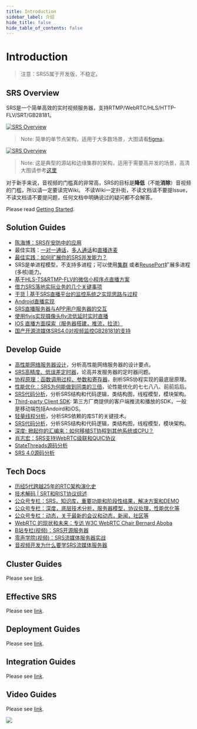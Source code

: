 ```yaml
---
title: Introduction
sidebar_label: 介绍
hide_title: false
hide_table_of_contents: false
---
```


# Introduction

> 注意：SRS5属于开发版，不稳定。

## SRS Overview

SRS是一个简单高效的实时视频服务器，支持RTMP/WebRTC/HLS/HTTP-FLV/SRT/GB28181。

[![SRS Overview](/img/SRS-SingleNode-4.0-sd.png)](/img/SRS-SingleNode-4.0-hd.png)

> Note: 简单的单节点架构，适用于大多数场景，大图请看[figma](https://www.figma.com/file/333POxVznQ8Wz1Rxlppn36/SRS-4.0-Server-Arch)。

[![SRS Overview](/img/SRS-Overview-4.0.png)](/img/SRS-Overview-4.0.png)

> Note: 这是典型的源站和边缘集群的架构，适用于需要高并发的场景，高清大图请参考[这里](https://www.processon.com/view/link/5e3f5581e4b0a3daae80ecef)

对于新手来说，音视频的门槛真的非常高，SRS的目标是**降低**（不能**消除**）音视频的门槛，所以请一定要读完Wiki。
不读Wiki一定扑街，不读文档请不要提Issue，不读文档请不要提问题，任何文档中明确说过的疑问都不会解答。

Please read [Getting Started](../doc/getting-started).

## Solution Guides

* [陈海博：SRS在安防中的应用](https://www.bilibili.com/video/BV11S4y197Zx)
* 最佳实践：[一对一通话](https://mp.weixin.qq.com/s/xWe6f9WRhtwnpJQ8SO0Eeg)，[多人通话](https://mp.weixin.qq.com/s/CM2h99A1e_masL5sjkp4Zw)和[直播连麦](https://mp.weixin.qq.com/s/7xexl07rrWBdh8xennXK3w)
* [最佳实践：如何扩展你的SRS并发能力？](https://mp.weixin.qq.com/s/pd9YQS0WR3hSuHybkm1F7Q)
* SRS是单进程模型，不支持多进程；可以使用[集群](https://mp.weixin.qq.com/s/pd9YQS0WR3hSuHybkm1F7Q) 或者[ReusePort](./reuse-port.md)扩展多进程(多核)能力。
* [基于HLS-TS&RTMP-FLV的微信小程序点直播方案](https://mp.weixin.qq.com/s/xhScUrkoroM7Q7ziODHyMA)
* [借力SRS落地实际业务的几个关键事项](https://mp.weixin.qq.com/s/b19kBer_phZl4n4oUBOvxQ)
* [干货 | 基于SRS直播平台的监控系统之实现思路与过程](https://mp.weixin.qq.com/s/QDTtW85giKmryhvCBkyyCg)
* [Android直播实现](https://blog.csdn.net/dxpqxb/article/details/83012950)
* [SRS直播服务器与APP用户服务器的交互](https://www.jianshu.com/p/f3dfa727475a)
* [使用flvjs实现摄像头flv流低延时实时直播](https://www.jianshu.com/p/2647393f956a)
* [IOS 直播方面探索（服务器搭建，推流，拉流）](https://www.jianshu.com/p/1aa677d99d17)
* [国产开源流媒体SRS4.0对视频监控GB28181的支持](https://mp.weixin.qq.com/s/VIPSPaBB5suUk7_I2oOkMw)

## Develop Guide

* [高性能网络服务器设计](https://blog.csdn.net/win_lin/article/details/8242653)，分析高性能网络服务器的设计要点。
* [SRS高精度、低误差定时器](https://mp.weixin.qq.com/s/DDSzRKHyJ-uYQ9QQC9VOZg)，论高并发服务器的定时器问题。
* [协程原理：函数调用过程、参数和寄存器](https://mp.weixin.qq.com/s/2TsYSiV8ysyLrELHdlHtjg)，剖析SRS协程实现的最底层原理。
* [性能优化：SRS为何能做到同类的三倍](https://mp.weixin.qq.com/s/r2jn1GAcHe08IeTW32OyuQ)，论性能优化的七七八八、前前后后。
* [SRS代码分析](https://github.com/xialixin/srs_code_note/blob/master/doc/srs_note.md)，分析SRS结构和代码逻辑，类结构图，线程模型，模块架构。
* [Third-party Client SDK](./client-sdk.md): 第三方厂商提供的客户端推流和播放的SDK，一般是移动端包括Andoird和iOS。
* [轻量线程分析](https://github.com/ossrs/state-threads#analysis)，分析SRS依赖的库ST的关键技术。
* [SRS代码分析](https://github.com/xialixin/srs_code_note/blob/master/doc/srs_note.md)，分析SRS结构和代码逻辑，类结构图，线程模型，模块架构。
* [深度: 掀起你的汇编来：如何移植ST协程到其他系统或CPU？](https://mp.weixin.qq.com/s/dARz99INVlGuoFW6K7SXaw)
* [肖志宏：SRS支持WebRTC级联和QUIC协议](https://www.bilibili.com/video/BV1Db4y1b77J)
* [StateThreads源码分析](https://www.xianwaizhiyin.net/?cat=24)
* [SRS 4.0源码分析](https://www.xianwaizhiyin.net/?cat=21)

## Tech Docs

* [历经5代跨越25年的RTC架构演化史](https://mp.weixin.qq.com/s/fO-FcKU_9Exdqh4xb_U5Xw)
* [技术解码 | SRT和RIST协议综述](https://mp.weixin.qq.com/s/jjtD4ik-9noMyWbecogXHg)
* [公众号专栏：SRS，知识库，重要功能和阶段性结果，解决方案和DEMO](https://mp.weixin.qq.com/mp/appmsgalbum?action=getalbum&__biz=MzA4NTQ3MzQ5OA==&scene=1&album_id=1703565147509669891&count=10#wechat_redirect)
* [公众号专栏：深度，底层技术分析，服务器模型，协议处理，性能优化等](https://mp.weixin.qq.com/mp/appmsgalbum?__biz=MzA4NTQ3MzQ5OA==&action=getalbum&album_id=2156820160114900994#wechat_redirect)
* [公众号专栏：动态，关于最新的会议和动态，新闻，社区等](https://mp.weixin.qq.com/mp/appmsgalbum?__biz=MzA4NTQ3MzQ5OA==&action=getalbum&album_id=1683217451712299009&count=10#wechat_redirect)
* [WebRTC 的现状和未来：专访 W3C WebRTC Chair Bernard Aboba](https://mp.weixin.qq.com/s/0HzzWSb5irvpNKNnSJL6Bg)
* [B站专栏(视频)：SRS开源服务器](https://space.bilibili.com/430256302/channel/detail?cid=136049)
* [零声学院(视频)：SRS流媒体服务器实战](https://www.bilibili.com/video/BV1XZ4y1P7um)
* [音视频开发为什么要学SRS流媒体服务器](https://zhuanlan.zhihu.com/p/190182314)

## Cluster Guides

Please see [link](../category/clusters).

## Effective SRS

Please see [link](/guide#scenario).

## Deployment Guides

Please see [link](../category/main-protocols).

## Integration Guides

Please see [link](../category/openapi).

## Video Guides

Please see [link](../tutorial/srs-open-source).

![](https://ossrs.net/gif/v1/sls.gif?site=ossrs.io&path=/lts/doc/zh/v5/introduction)


